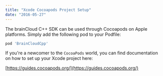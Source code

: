 ```yaml
---
title: "Xcode Cocoapods Project Setup"
date: "2016-05-27"
---
```


The brainCloud C++ SDK can be used through Cocoapods on Apple platforms. Simply add the following pod to your Podfile:
```js
pod 'BrainCloudCpp'
```
If you're a newcomer to the `CocoaPods` world, you can find documentation on how to set up your Xcode project here:

[https://guides.cocoapods.org/](https://guides.cocoapods.org/)
